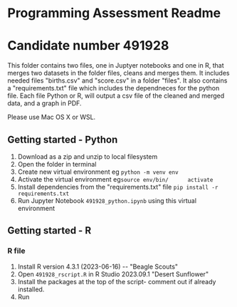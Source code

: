 # Programming Assessment Readme

# Candidate number 491928

This folder contains two files, one in Juptyer notebooks and one in R, that merges two datasets in the folder files, cleans and merges them.
It includes needed files "births.csv" and "score.csv" in a folder "files".
It also contains a "requirements.txt" file which includes the dependneces for the python file.
Each file Python or R, will output a csv file of the cleaned and merged data, and a graph in PDF.

Please use Mac OS X or WSL.

## Getting started - Python

1. Download as a zip and unzip to local filesystem
2. Open the folder in terminal
3. Create new virtual environment eg `python -m venv env`
4. Activate the virtual environment eg`source env/bin/      activate`
5. Install dependencies from the "requirements.txt" file `pip install -r requirements.txt`
6. Run Jupyter Notebook `491928_python.ipynb` using this virtual environment

## Getting started - R

### R file

1. Install R version 4.3.1 (2023-06-16) -- "Beagle Scouts"
2. Open `491928_rscript.R` in R Studio 2023.09.1 "Desert Sunflower"
3. Install the packages at the top of the script- comment out if already installed.
4. Run
